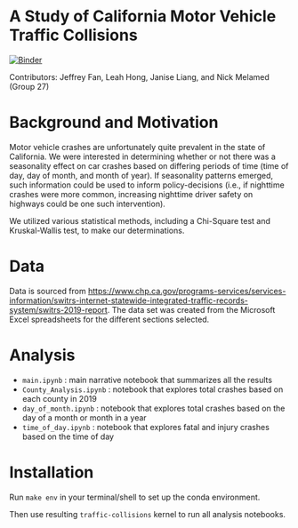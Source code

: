 # A Study of California Motor Vehicle Traffic Collisions

[![Binder](https://mybinder.org/badge_logo.svg)](https://mybinder.org/v2/gh/UCB-stat-159-s23/project-Group27/main?labpath=main.ipynb)

Contributors: Jeffrey Fan, Leah Hong, Janise Liang, and Nick Melamed (Group 27)

# Background and Motivation

Motor vehicle crashes are unfortunately quite prevalent in the state of California. We were interested in determining whether or not there was a seasonality effect on car crashes based on differing periods of time (time of day, day of month, and month of year). If seasonality patterns emerged, such information could be used to inform policy-decisions (i.e., if nighttime crashes were more common, increasing nighttime driver safety on highways could be one such intervention). 

We utilized various statistical methods, including a Chi-Square test and Kruskal-Wallis test, to make our determinations. 

# Data
Data is sourced from https://www.chp.ca.gov/programs-services/services-information/switrs-internet-statewide-integrated-traffic-records-system/switrs-2019-report. The data set was created from the Microsoft Excel spreadsheets for the different sections selected. 

# Analysis

- `main.ipynb` : main narrative notebook that summarizes all the results
- `County_Analysis.ipynb` : notebook that explores total crashes based on each county in 2019
- `day_of_month.ipynb` : notebook that explores total crashes based on the day of a month or month in a year
- `time_of_day.ipynb` : notebook that explores fatal and injury crashes based on the time of day

# Installation

Run `make env` in your terminal/shell to set up the conda environment.

Then use resulting `traffic-collisions` kernel to run all analysis notebooks.
